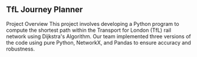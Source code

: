 ## TfL Journey Planner 
Project Overview
This project involves developing a Python program to compute the shortest path within the Transport for London (TfL) rail network using Dijkstra's Algorithm. Our team implemented three versions of the code using pure Python, NetworkX, and Pandas to ensure accuracy and robustness.

